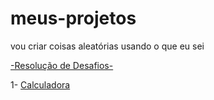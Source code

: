 # meus-projetos
 vou criar coisas aleatórias usando o que eu sei

<a href="">-Resolução de Desafios-</a>

1- <a href="https://henrygoncalvess.github.io/meus-projetos/calculadora/escola/calc">Calculadora</a>